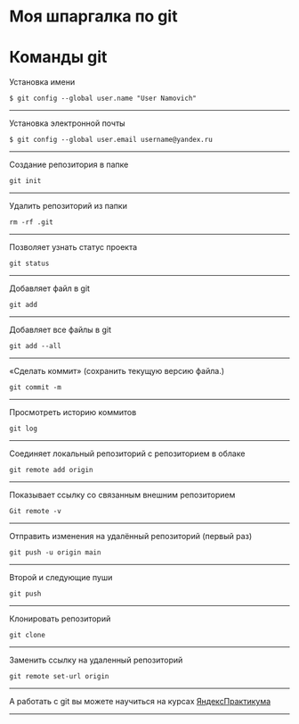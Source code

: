# Моя шпаргалка по git

# Команды git

Установка имени

``` 
$ git config --global user.name "User Namovich"
```

---

Установка электронной почты

``` 
$ git config --global user.email username@yandex.ru
```

---

Создание репозитория в папке

``` 
git init
```

---

Удалить репозиторий из папки 

``` 
rm -rf .git
```

---

Позволяет узнать статус проекта

``` 
git status
```

---

Добавляет файл в git

``` 
git add
```

---

Добавляет все файлы в git

``` 
git add --all
```

---

«Сделать коммит» (сохранить текущую версию файла.)

``` 
git commit -m
```

---

Просмотреть историю коммитов 

``` 
git log
```

---

Соединяет локальный репозиторий с репозиторием в облаке

``` 
git remote add origin
```

---

Показывает ссылку со связанным внешним репозиторием

``` 
Git remote -v
```

---

Отправить изменения на удалённый репозиторий (первый раз)

``` 
git push -u origin main
```

---

Второй и следующие пуши

``` 
git push
```

---

Клонировать репозиторий

``` 
git clone
```

---

Заменить ссылку на удаленный репозиторий

``` 
git remote set-url origin 
```

---

А работать с git вы можете научиться на курсах [ЯндексПрактикума](https://practicum.yandex.ru)

---